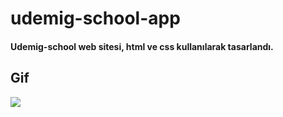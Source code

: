 # udemig-school-app
 
#### Udemig-school web sitesi, html ve css kullanılarak tasarlandı.
 
## Gif

![](images/udemig-school.gif)